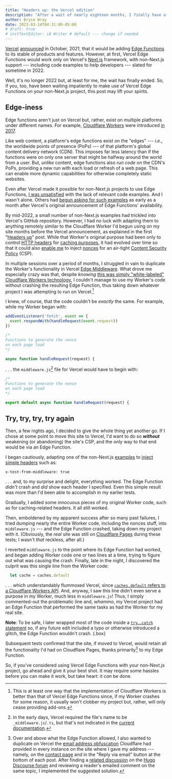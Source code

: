 ```yaml
---
title: "Headers up: the Vercel edition"
description: "After a wait of nearly eighteen months, I finally have a Vercel Edge Function running on my non‑Next.js project."
author: Bryce Wray
date: 2023-03-14T04:31:00-05:00
# draft: true
# initTextEditor: iA Writer # default --- change if needed
---
```


[Vercel](https://vercel.com) [announced](https://twitter.com/vercel/status/1453034541463916549) in October, 2021, that it would be adding [Edge Functions](https://vercel.com/features/edge-functions) to its stable of products and features. However, at first, Vercel Edge Functions would work only on Vercel's [Next.js](https://nextjs.org) framework, with non-Next.js support --- including code examples to help developers --- slated for sometime in 2022.

Well, it's no longer 2022 but, at least for me, the wait has finally ended. So, if you, too, have been waiting impatiently to make use of Vercel Edge Functions on your non-Next.js project, this post may lift your spirits.

<!--more-->

## Edge-iness

Edge functions aren't just on Vercel but, rather, exist on multiple platforms under different names. For example, [Cloudflare Workers](https://workers.cloudflare.com) were introduced [in 2017](https://blog.cloudflare.com/introducing-cloudflare-workers/).

Like web content, a platform's edge functions exist on the "edges" --- *i.e.*, the worldwide points of presence (PoPs) --- of that platform's global content delivery network (CDN). This imposes far less latency than if the functions were on only one server that might be halfway around the world from a user. But, *unlike* content, edge functions also *run code* on the CDN's PoPs, providing a new run with each load or refresh of a web page. This can enable more dynamic capabilities for otherwise completely static websites.

Even after Vercel made it possible for non-Next.js projects to use Edge Functions, [I was unsatisfied](/posts/2022/05/gems-in-rough-18/#loose-ends) with the lack of relevant code examples. And I wasn't alone. Others had [begun asking for such examples](https://github.com/vercel/examples/issues/50) as early as a month after Vercel's original announcement of Edge Functions' availability.

By mid-2022, a small number of non-Next.js examples had trickled into Vercel's GitHub repository. However, I had no luck with adapting them to anything remotely similar to the Cloudflare Worker I'd begun using on my site months before the Vercel announcement, as explained in the first "[Headers up](/posts/2021/05/headers-up/)" post. While that Worker's original purpose had been only to control [HTTP headers](https://developer.mozilla.org/en-US/docs/Web/HTTP/Headers) for [caching purposes](https://web.dev/http-cache/), it had evolved over time so that it could also [enable me](/posts/2021/10/my-website-cloudflare-year-later/#up-front-cloudflare-workers) to inject [nonces](https://content-security-policy.com/nonce/) for an air-tight [Content Security Policy](https://content-security-policy.com) (CSP).

In multiple sessions over a period of months, I struggled in vain to duplicate the Worker's functionality in Vercel [Edge Middleware](https://vercel.com/docs/concepts/functions/edge-middleware). What drove me especially crazy was that, despite *knowing* [this was simply "white-labeled" Cloudflare Workers technology](https://news.ycombinator.com/item?id=29003514), I couldn't manage to use my Worker's code without crashing the resulting Edge Function, thus taking down whatever project I was attempting to run on Vercel.[^WorkerVsEF]

[^WorkerVsEF]: This is at least one way that the implementation of Cloudflare Workers is better than that of Vercel Edge Functions since, if my Worker crashes for some reason, it usually won't clobber my project but, rather, will only cease providing add-ons.

I knew, of course, that the code couldn't be *exactly* the same. For example, while my Worker began with:

```js
addEventListener('fetch', event => {
  event.respondWith(handleRequest(event.request))
})

/*
Functions to generate the nonce
on each page load
*/

async function handleRequest(request) {
```

. . . the `middleware.js`[^nameChg] file for Vercel would have to begin with:

[^nameChg]: In the early days, Vercel required the file's name to be `_middleware.js`/`.ts`, but that's not indicated in the [current documentation](https://vercel.com/docs/concepts/functions/edge-middleware/quickstart).

```js
/*
Functions to generate the nonce
on each page load
*/

export default async function handleRequest(request) {
```

## Try, try, try, try again

Then, a few nights ago, I decided to give the whole thing yet another go. If I chose at some point to move this site to Vercel, I'd want to do so ***without*** weakening (or abandoning) the site's CSP, and the only way to that end would be via an Edge Function.

I began cautiously, adapting one of the non-Next.js [examples](https://github.com/vercel/examples/tree/main/edge-middleware) to [inject simple headers](https://github.com/vercel/examples/tree/main/edge-middleware/add-header) such as:

```http
x-test-from-middleware: true
```

. . . and, to my surprise and delight, everything worked. The Edge Function *didn't* crash and *did* show each header I specified. Even this simple result was more than I'd been able to accomplish in my earlier tests.

Gradually, I added some innocuous pieces of my original Worker code, such as for caching-related headers. It all still worked.

Then, emboldened by my apparent success after so many past failures, I tried dumping nearly the entire Worker code, including the nonces stuff, into `middleware.js` --- and the Edge Function crashed, taking down my project with it. (Obviously, the *real* site was still on [Cloudflare Pages](https://pages.cloudflare.com) during these tests; I wasn't *that* reckless, after all.)

I reverted `middleware.js` to the point where its Edge Function had worked, and began adding Worker code one or two lines at a time, trying to figure out what was causing the crash. Finally, late in the night, I discovered the culprit was this single line from the Worker code:

```js
  let cache = caches.default
```

. . . which understandably flummoxed Vercel, since [`caches.default` refers to a Cloudflare Workers API](https://developers.cloudflare.com/workers/runtime-apis/cache/). And, anyway, I saw this line didn't even serve a purpose in my Worker, much less in `middleware.js`! Thus, I simply commented-out the problematic line and, *whammo*, my Vercel project had an Edge Function that performed the same tasks as had the Worker for my real site.

**Note**: To be safe, I later wrapped most of the code inside a [`try`...`catch` statement](https://developer.mozilla.org/en-US/docs/Web/JavaScript/Reference/Statements/try...catch) so, if any future edit included a typo or otherwise introduced a glitch, the Edge Function wouldn't crash.
{.box}

Subsequent tests confirmed that the site, if moved to Vercel, would retain all the functionality I'd had on Cloudflare Pages, thanks primarily[^obfus] to my Edge Function.

[^obfus]: Over and above what the Edge Function allowed, I also wanted to duplicate on Vercel the [email address obfuscation](https://developers.cloudflare.com/support/more-dashboard-apps/cloudflare-scrape-shield/what-is-email-address-obfuscation/) Cloudflare had provided in every instance on the site where I gave my address --- namely, on the [contact page](/contact/) and in the "Reply via email" button at the bottom of each post. After finding a [related discussion](https://discourse.gohugo.io/t/email-address-obfuscation-techniques/1945) on the [Hugo Discourse forum](https://discourse.gohugo.io) and reviewing a reader's emailed comment on the same topic, I implemented the suggested solution.

So, if you've considered using Vercel Edge Functions with your non-Next.js project, go ahead and give it your best shot. It may require some hassles before you can make it work, but take heart: it *can* be done.

<!--
Managed at long last to get non-Next.js Edge Middleware working on Vercel. Had been frustrated in trying to convert a Cloudflare Worker for use with Vercel, mainly to create nonces for a Content Security Policy. Gave it yet another try yesterday and got the sucker to work. 🥳

https://github.com/brycewray/hugo-site/blob/main/middleware.js

#WebDev #Edge #Vercel #ContentSecurityPolicy

2023-03-12-1227CST (-1757UTC)

https://mastodon.social/@BryceWray/110011486928150249
-->

